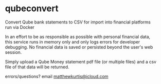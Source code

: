 # qubeconvert
Convert Qube bank statements to CSV for import into financial platforms run via Docker

In an effort to be as responsible as possible with personal financial data, this service runs in memory only and only logs errors for developer debugging. 
No financial data is saved or persisted beyond the user's web session.

Simply upload a Qube Money statement pdf file (or multiple files) and a csv file of that data will be returned.

errors/questions? email matthewkurtis@icloud.com



